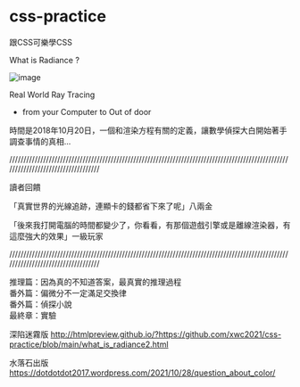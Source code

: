 # css-practice
跟CSS可樂學CSS

What is Radiance ?

![image](https://lh3.googleusercontent.com/pw/AM-JKLUnZARpUuIJv_20HFfSalFrG0xmzE_iEnVQL3iRI557VjC8ctTYGGQ6Krvx3xhlNp2UmLSkcPFndc2pOLmIe4Em8z7aKVswnmW3S3-mJ_MokU8AxlJxQzw5HJkgW0dhTNqJLRdJX3g-SKGX6tgFyKiT=w704-h938-no?authuser=0)

Real World Ray Tracing
- from your Computer to Out of door
 
時間是2018年10月20日，一個和渲染方程有關的定義，讓數學偵探大白開始著手調查事情的真相...
 
///////////////////////////////////////////////////////////////////////////////////////////////////////////////////////////////////

讀者回饋

「真實世界的光線追跡，連顯卡的錢都省下來了呢」八兩金

「後來我打開電腦的時間都變少了，你看看，有那個遊戲引擎或是離線渲染器，有這麼強大的效果」一級玩家

///////////////////////////////////////////////////////////////////////////////////////////////////////////////////////////////////

推理篇：因為真的不知道答案，最真實的推理過程  
番外篇：偏微分不一定滿足交換律  
番外篇：偵探小說  
最終章：實驗  

深陷迷霧版
http://htmlpreview.github.io/?https://github.com/xwc2021/css-practice/blob/main/what_is_radiance2.html

水落石出版
https://dotdotdot2017.wordpress.com/2021/10/28/question_about_color/


